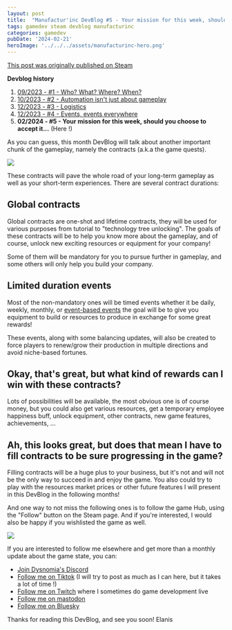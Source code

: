 ```yaml
---
layout: post
title:  "Manufactur'inc DevBlog #5 - Your mission for this week, should you choose to accept it..."
tags: gamedev steam devblog manufacturinc
categories: gamedev
pubDate: '2024-02-21'
heroImage: '../../../assets/manufacturinc-hero.png'
---
```


[This post was originally published on Steam](https://store.steampowered.com/news/app/2146380/view/4160833394874745089)

**Devblog history**
1. [09/2023 - #1 - Who? What? Where? When?](https://store.steampowered.com/news/app/2146380/view/7184986051960660929)
2. [10/2023 - #2 - Automation isn't just about gameplay](https://store.steampowered.com/news/app/2146380/view/3737483611565199154)
3. [12/2023 - #3 - Logistics](https://store.steampowered.com/news/app/2146380/view/3883856311467351828)
4. [12/2023 - #4 - Events, events everywhere](https://store.steampowered.com/news/app/2146380/view/3883856311496283654)
5. **02/2024 - #5 - Your mission for this week, should you choose to accept it...**  (Here !)

As you can guess, this month DevBlog will talk about another important chunk of the gameplay, namely the contracts (a.k.a the game quests).

![](/assets/img/2024-02-21-manufacturinc-devblog-5-contracts.png)

These contracts will pave the whole road of your long-term gameplay as well as your short-term experiences. There are several contract durations:

## Global contracts

Global contracts are one-shot and lifetime contracts, they will be used for various purposes from tutorial to "technology tree unlocking". The goals of these contracts will be to help you know more about the gameplay, and of course, unlock new exciting resources or equipment for your company!

Some of them will be mandatory for you to pursue further in gameplay, and some others will only help you build your company.

## Limited duration events

Most of the non-mandatory ones will be timed events whether it be daily, weekly, monthly, or [event-based events](https://store.steampowered.com/news/app/2146380/view/3883856311496283654) the goal will be to give you equipment to build or resources to produce in exchange for some great rewards!

These events, along with some balancing updates, will also be created to force players to renew/grow their production in multiple directions and avoid niche-based fortunes.

## Okay, that's great, but what kind of rewards can I win with these contracts?

Lots of possibilities will be available, the most obvious one is of course money, but you could also get various resources, get a temporary employee happiness buff, unlock equipment, other contracts, new game features, achievements, ...

## Ah, this looks great, but does that mean I have to fill contracts to be sure progressing in the game?

Filling contracts will be a huge plus to your business, but it's not and will not be the only way to succeed in and enjoy the game. You also could try to play with the resources market prices or other future features I will present in this DevBlog in the following months!

And one way to not miss the following ones is to follow the game Hub, using the "Follow" button on the Steam page.
And if you're interested, I would also be happy if you wishlisted the game as well.

![](/assets/img/steam-wishlist-button.gif)

If you are interested to follow me elsewhere and get more than a monthly update about the game state, you can:
- [Join Dysnomia's Discord](https://discord.com/invite/c8aARey)
- [Follow me on Tiktok](https://www.tiktok.com/@elanis42) (I will try to post as much as I can here, but it takes a lot of time !)
- [Follow me on Twitch](https://www.twitch.tv/elanis42) where I sometimes do game development live
- [Follow me on mastodon](https://mastodon.gamedev.place/@Elanis)
- [Follow me on Bluesky](https://bsky.app/profile/elanis.eu)

Thanks for reading this DevBlog, and see you soon!
Elanis
